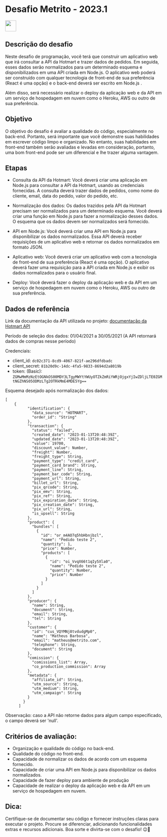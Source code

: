 
# Desafio Metrito - 2023.1

<img src="https://metrito-public.s3.sa-east-1.amazonaws.com/metrito-white-vector.svg" height="35">

## Descrição do desafio
Neste desafio de programação, você terá que construir um aplicativo web que irá consultar a API da Hotmart e trazer dados de pedidos. Em seguida, esses dados serão normalizados para um determinado esquema e disponibilizados em uma API criada em Node.js. O aplicativo web poderá ser construído com qualquer tecnologia de front-end de sua preferência (React é uma opção) e o back-end deverá ser escrito em Node.js . 

Além disso, será necessário realizar o deploy da aplicação web e da API em um serviço de hospedagem em nuvem como o Heroku, AWS ou outro de sua preferência.

## Objetivo
O objetivo do desafio é avaliar a qualidade do código, especialmente no back-end. Portanto, será importante que você demonstre suas habilidades em escrever código limpo e organizado. No entanto, suas habilidades em front-end também serão avaliadas e levadas em consideração, portanto, uma bom front-end pode ser um diferencial e lhe trazer alguma vantagem.


## Etapas

- Consulta da API da Hotmart:
Você deverá criar uma aplicação em Node.js para consultar a API da Hotmart, usando as credenciais fornecidas. A consulta deverá trazer dados de pedidos, como nome do cliente, email, data do pedido, valor do pedido, etc.

- Normalização dos dados:
Os dados trazidos pela API da Hotmart precisam ser normalizados para um determinado esquema. Você deverá criar uma função em Node.js para fazer a normalização desses dados. O esquema que os dados devem ser normalizados será fornecido.

- API em Node.js:
Você deverá criar uma API em Node.js para disponibilizar os dados normalizados. Essa API deverá receber requisições de um aplicativo web e retornar os dados normalizados em formato JSON.

- Aplicativo web:
Você deverá criar um aplicativo web com a tecnologia de front-end de sua preferência (React é uma opção). O aplicativo deverá fazer uma requisição para a API criada em Node.js e exibir os dados normalizados para o usuário final.

- Deploy:
Você deverá fazer o deploy da aplicação web e da API em um serviço de hospedagem em nuvem como o Heroku, AWS ou outro de sua preferência.

## Dados de referência

Link da documentação da API utilizada no projeto:
[documentação da Hotmart API](https://developers.hotmart.com/docs/en/)

Período de seleção dos dados: 01/04/2021 a 30/05/2021 (A API retornará dados de compras nesse período)

Credenciais:
- client_id: ``dc02c371-8cd9-4067-821f-ae296dfdbadc``
- client_secret: ``81b20d9c-14dc-4fa5-9833-8694d2a8019b`` 
- token: (Basic): ``ZGMwMmMzNzEtOGNkOS00MDY3LTgyMWYtYWUyOTZkZmRiYWRjOjgxYjIwZDljLTE0ZGMtNGZhNS05ODMzLTg2OTRkMmE4MDE5Yg==``

Esquema desejado após normalização dos dados:
```
[
    {
          "identification": {
            "data_source": "HOTMART",
            "order_id": "String"
          },
          "transaction": {
            "status": "failed",
            "created_date": "2023-01-13T20:48:39Z",
            "updated_date": "2023-01-13T20:48:39Z",
            "value": 19700,
            "discount_value": Number,
            "freight": Number,
            "freight_type": String,
            "payment_type": "credit_card",
            "payment_card_brand": String,
            "payment_line": String,
            "payment_bar_code": String,
            "payment_url": String,
            "billet_url": String,
            "pix_qrcode": String,
            "pix_emv": String,
            "pix_ref": String,
            "pix_expiration_date": String,
            "pix_creation_date": String,
            "pix_url": String,
            "is_upsell": String
          },
          "product": {
            "bundles": [
              {
                "id": "or_m4AO7q5hbHbnjbzl",
                "name": "Pedido teste 2",
                "quantity": 1,
                "price": Number,
                "products": [
                  {
                    "id": "oi_VvqX66t1qIy5Xla0",
                    "name": "Pedido teste 2",
                    "quantity": Number,
                    "price": Number
                  }
                ]
              }
            ]
          },
          "producer": {
            "name": String,
            "document": String,
            "email": String,
            "tel": String
          },
          "customer": {
            "id": "cus_VQYMNj8tvdudgMp0",
            "name": "Matheus Barbosa",
            "email": "matheus@metrito.com",
            "telephone": String,
            "document": String
          },
          "comission": {
            "comissions_list": Array,
            "co_production_commission": Array
          },
          "metadata": {
            "affiliate_id": String,
            "utm_source": String,
            "utm_medium": String,
            "utm_campaign": String
          }
        }
      ]
```
Observação: caso a API não retorne dados para algum campo especificado, o campo deverá ser 'null'.


## Critérios de avaliação:

- Organização e qualidade do código no back-end.
- Qualidade do código no front-end.
- Capacidade de normalizar os dados de acordo com um esquema fornecido.
- Capacidade de criar uma API em Node.js para disponibilizar os dados normalizados.
- Capacidade de fazer deploy para ambiente de produção
- Capacidade de realizar o deploy da aplicação web e da API em um serviço de hospedagem em nuvem.

## Dica:

Certifique-se de documentar seu código e fornecer instruções claras para executar o projeto.
Procure se diferenciar, adicionando funcionalidades extras e recursos adicionais.
Boa sorte e divirta-se com o desafio! 😉🚀
